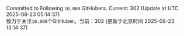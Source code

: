 Committed to Following `10,000` GitHubers. Current: <!-- FOLLOWING_COUNT -->302<!-- FOLLOWING_COUNT --> (Update at UTC <!-- LAST_UPDATED -->2025-08-23 05:14:37<!-- LAST_UPDATED -->)<br>
致力于关注`10,000`个GitHuber。当前：<!-- FOLLOWING_COUNT -->302<!-- FOLLOWING_COUNT --> (更新于北京时间 <!-- LAST_UPDATED_CST -->2025-08-23 13:14:37<!-- LAST_UPDATED_CST -->)
